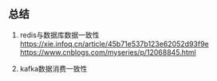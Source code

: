 总结
---
1. redis与数据库数据一致性
https://xie.infoq.cn/article/45b71e537b123e62052d93f9e
https://www.cnblogs.com/myseries/p/12068845.html

2. kafka数据消费一致性